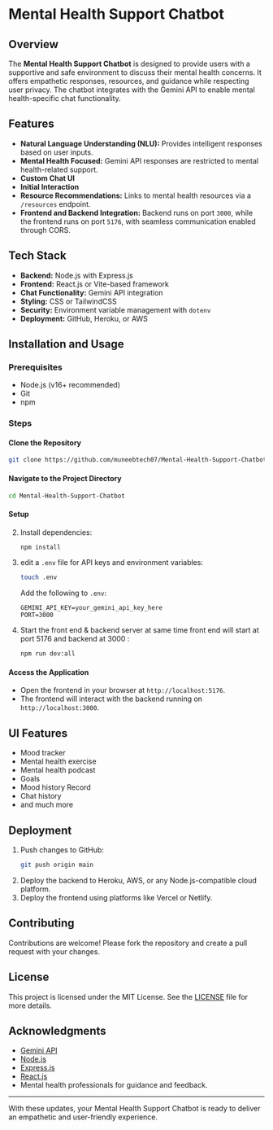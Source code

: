 # Mental Health Support Chatbot

## Overview
The **Mental Health Support Chatbot** is designed to provide users with a supportive and safe environment to discuss their mental health concerns. It offers empathetic responses, resources, and guidance while respecting user privacy. The chatbot integrates with the Gemini API to enable mental health-specific chat functionality.

## Features
- **Natural Language Understanding (NLU):** Provides intelligent responses based on user inputs.
- **Mental Health Focused:** Gemini API responses are restricted to mental health-related support.
- **Custom Chat UI**   
- **Initial Interaction** 
- **Resource Recommendations:** Links to mental health resources via a `/resources` endpoint.
- **Frontend and Backend Integration:** Backend runs on port `3000`, while the frontend runs on port `5176`, with seamless communication enabled through CORS.

## Tech Stack
- **Backend:** Node.js with Express.js
- **Frontend:** React.js or Vite-based framework
- **Chat Functionality:** Gemini API integration
- **Styling:** CSS or TailwindCSS
- **Security:** Environment variable management with `dotenv`
- **Deployment:** GitHub, Heroku, or AWS

## Installation and Usage

### Prerequisites
- Node.js (v16+ recommended)
- Git
- npm

### Steps

#### Clone the Repository
```bash
git clone https://github.com/muneebtech07/Mental-Health-Support-Chatbot.git
```

#### Navigate to the Project Directory
```bash
cd Mental-Health-Support-Chatbot
```

#### Setup

2. Install dependencies:
   ```bash
   npm install
   ```
3. edit a `.env` file for API keys and environment variables:
   ```bash
   touch .env
   ```
   Add the following to `.env`:
   ```env
   GEMINI_API_KEY=your_gemini_api_key_here
   PORT=3000
   ```
4. Start the front end & backend server at same time front end will start at port 5176 and backend at 3000 :
   ```bash
   npm run dev:all
   ```

#### Access the Application
- Open the frontend in your browser at `http://localhost:5176`.
- The frontend will interact with the backend running on `http://localhost:3000`.

## UI Features
- Mood tracker
- Mental health exercise
- Mental health podcast
- Goals
- Mood history Record
- Chat history
- and much more 
## Deployment
1. Push changes to GitHub:
   ```bash
   git push origin main
   ```
2. Deploy the backend to Heroku, AWS, or any Node.js-compatible cloud platform.
3. Deploy the frontend using platforms like Vercel or Netlify.

## Contributing
Contributions are welcome! Please fork the repository and create a pull request with your changes.

## License
This project is licensed under the MIT License. See the [LICENSE](LICENSE) file for more details.

## Acknowledgments
- [Gemini API](https://gemini.api/docs)
- [Node.js](https://nodejs.org/)
- [Express.js](https://expressjs.com/)
- [React.js](https://reactjs.org/)
- Mental health professionals for guidance and feedback.

---

With these updates, your Mental Health Support Chatbot is ready to deliver an empathetic and user-friendly experience.

